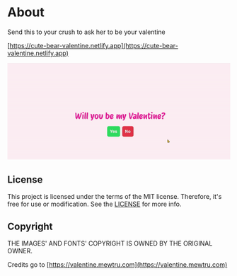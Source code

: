 # About
Send this to your crush to ask her to be your valentine

[https://cute-bear-valentine.netlify.app](https://cute-bear-valentine.netlify.app)

<img src="https://github.com/cuberoy/valentine/blob/main/demo.gif">

## License
This project is licensed under the terms of the MIT license. Therefore, it's free for use or modification. See the [LICENSE](https://github.com/cuberoy/valentine/blob/main/LICENSE) for more info.

## Copyright
THE IMAGES' AND FONTS' COPYRIGHT IS OWNED BY THE ORIGINAL OWNER.

Credits go to [https://valentine.mewtru.com](https://valentine.mewtru.com)
